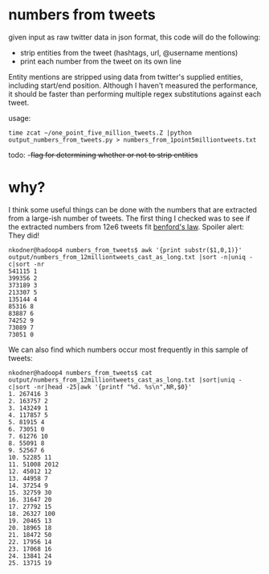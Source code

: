 numbers from tweets
===================

given input as raw twitter data in json format, this code will do the following:
- strip entities from the tweet (hashtags, url, @username mentions)
- print each number from the tweet on its own line

Entity mentions are stripped using data from twitter's supplied entities, including start/end position. Although I haven't measured the performance, it should be faster than performing multiple regex substitutions against each tweet.

usage:

    time zcat ~/one_point_five_million_tweets.Z |python output_numbers_from_tweets.py > numbers_from_1point5milliontweets.txt

todo:
-~~flag for determining whether or not to strip entities~~

why?
====

I think some useful things can be done with the numbers that are extracted from a large-ish number of tweets. The first thing I checked was to see if the extracted numbers from 12e6 tweets fit [benford's law][1]. Spoiler alert: They did!

    nkodner@hadoop4 numbers_from_tweets$ awk '{print substr($1,0,1)}' output/numbers_from_12milliontweets_cast_as_long.txt |sort -n|uniq -c|sort -nr
    541115 1
    399356 2
    373189 3
    213307 5
    135144 4
    85316 8
    83887 6
    74252 9
    73089 7
    73051 0

We can also find which numbers occur most frequently in this sample of tweets:

    nkodner@hadoop4 numbers_from_tweets$ cat output/numbers_from_12milliontweets_cast_as_long.txt |sort|uniq -c|sort -nr|head -25|awk '{printf "%d. %s\n",NR,$0}'
    1. 267416 3
    2. 163757 2
    3. 143249 1
    4. 117857 5
    5. 81915 4
    6. 73051 0
    7. 61276 10
    8. 55091 8
    9. 52567 6
    10. 52285 11
    11. 51008 2012
    12. 45012 12
    13. 44958 7
    14. 37254 9
    15. 32759 30
    16. 31647 20
    17. 27792 15
    18. 26327 100
    19. 20465 13
    20. 18965 18
    21. 18472 50
    22. 17956 14
    23. 17068 16
    24. 13841 24
    25. 13715 19

[1]: http://en.wikipedia.org/wiki/Benford%27s_law

